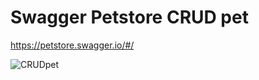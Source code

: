 # Swagger Petstore CRUD pet 
https://petstore.swagger.io/#/

![CRUDpet](https://user-images.githubusercontent.com/99486379/203935319-e00802ae-c9a2-4f7f-91c4-2367dd6f78e4.png)
